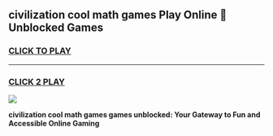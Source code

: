 
## civilization cool math games Play Online 👋 Unblocked Games
<h3>
<a href="https://news.freeplayer.one?title=civilization_cool_math_games&ref=17CMG">CLICK TO PLAY</a></h3>
<hr>

<h3>
<a href="https://news.freeplayer.one?title=civilization_cool_math_games&ref=17CMG">CLICK 2 PLAY</a>
  
</h3>

<a href="https://news.freeplayer.one?title=civilization_cool_math_games&ref=17CMG/"><img src="https://clearcache.store/games.png"></a>


**civilization cool math games games unblocked: Your Gateway to Fun and Accessible Online Gaming**
